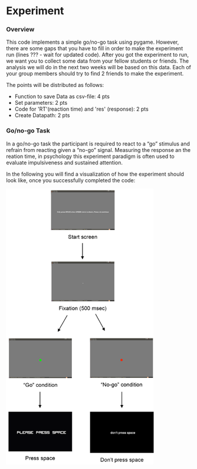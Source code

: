 # Experiment

### Overview

This code implements a simple go/no-go task using pygame. However, there are some gaps that you have to fill in order to make the experiment run (lines ??? - wait for updated code). After you got the experiment to run, we want you to collect some data from your fellow students or friends. The analysis we will do in the next two weeks will be based on this data. Each of your group members should try to find 2 friends to make the experiment.

The points will be distributed as follows:
- Function to save Data as csv-file: 4 pts
- Set parameters: 2 pts
- Code for 'RT'(reaction time) and 'res' (response): 2 pts
- Create Datapath: 2 pts


### Go/no-go Task

In a go/no-go task the participant is required to react to a “go” stimulus and refrain from reacting given a “no-go” signal. Measuring the response an the reation time, in psychology this experiment paradigm is often used to evaluate impulsiveness and sustained attention.

In the following you will find a visualization of how the experiment should look like, once you successfully completed the code: 

<img src="go-nogo.png" alt="drawing" width="400"/>
